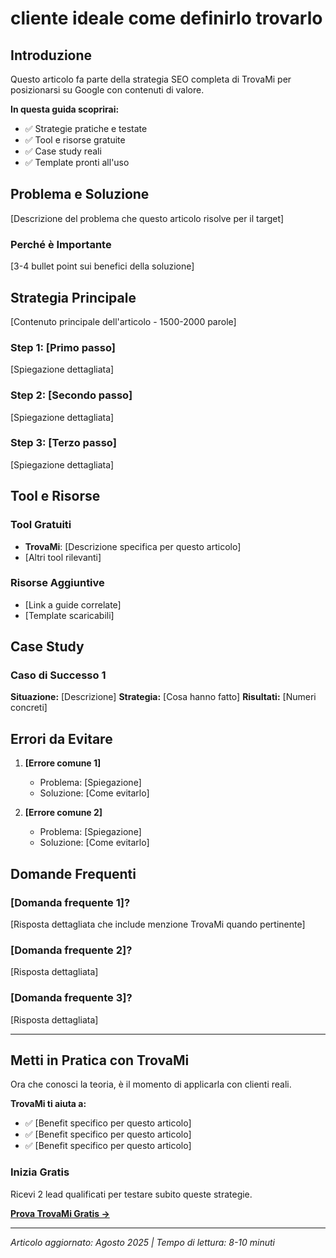 # cliente ideale come definirlo trovarlo

## Introduzione

Questo articolo fa parte della strategia SEO completa di TrovaMi per posizionarsi su Google con contenuti di valore.

**In questa guida scoprirai:**
- ✅ Strategie pratiche e testate
- ✅ Tool e risorse gratuite 
- ✅ Case study reali
- ✅ Template pronti all'uso

## Problema e Soluzione

[Descrizione del problema che questo articolo risolve per il target]

### Perché è Importante

[3-4 bullet point sui benefici della soluzione]

## Strategia Principale

[Contenuto principale dell'articolo - 1500-2000 parole]

### Step 1: [Primo passo]

[Spiegazione dettagliata]

### Step 2: [Secondo passo]

[Spiegazione dettagliata]

### Step 3: [Terzo passo]

[Spiegazione dettagliata]

## Tool e Risorse

### Tool Gratuiti
- **TrovaMi**: [Descrizione specifica per questo articolo]
- [Altri tool rilevanti]

### Risorse Aggiuntive
- [Link a guide correlate]
- [Template scaricabili]

## Case Study

### Caso di Successo 1
**Situazione:** [Descrizione]
**Strategia:** [Cosa hanno fatto]
**Risultati:** [Numeri concreti]

## Errori da Evitare

1. **[Errore comune 1]**
   - Problema: [Spiegazione]
   - Soluzione: [Come evitarlo]

2. **[Errore comune 2]**
   - Problema: [Spiegazione]
   - Soluzione: [Come evitarlo]

## Domande Frequenti

### [Domanda frequente 1]?
[Risposta dettagliata che include menzione TrovaMi quando pertinente]

### [Domanda frequente 2]?
[Risposta dettagliata]

### [Domanda frequente 3]?
[Risposta dettagliata]

---

## Metti in Pratica con TrovaMi

Ora che conosci la teoria, è il momento di applicarla con clienti reali.

**TrovaMi ti aiuta a:**
- ✅ [Benefit specifico per questo articolo]
- ✅ [Benefit specifico per questo articolo]
- ✅ [Benefit specifico per questo articolo]

### Inizia Gratis
Ricevi 2 lead qualificati per testare subito queste strategie.

[**Prova TrovaMi Gratis →**](/register)

---

*Articolo aggiornato: Agosto 2025 | Tempo di lettura: 8-10 minuti*
